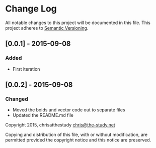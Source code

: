 # Change Log
All notable changes to this project will be documented in this file.
This project adheres to [Semantic Versioning](http://semver.org/).

## [0.0.1] - 2015-09-08
### Added
- First iteration

## [0.0.2] - 2015-09-08
### Changed
- Moved the boids and vector code out to separate files
- Updated the README.md file

Copyright 2015, chrisatthestudy <chris@the-study.net>

Copying and distribution of this file, with or without modification, are
permitted provided the copyright notice and this notice are preserved.
